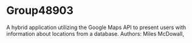# Group48903
A hybrid application utilizing the Google Maps API to present users with information about locations from a database. 
Authors: Miles McDowall,

